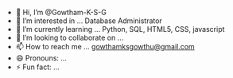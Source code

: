 - 👋 Hi, I’m @Gowtham-K-S-G
- 👀 I’m interested in ... Database Administrator 
- 🌱 I’m currently learning ... Python, SQL, HTML5, CSS, javascript 
- 💞️ I’m looking to collaborate on ...
- 📫 How to reach me ... gowthamksgowthu@gmail.com
- 😄 Pronouns: ...
- ⚡ Fun fact: ...

<!---
Gowtham-K-S-G/Gowtham-K-S-G is a ✨ special ✨ repository because its `README.md` (this file) appears on your GitHub profile.
You can click the Preview link to take a look at your changes.
--->
